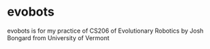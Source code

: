 # evobots
evobots is for my practice of CS206 of Evolutionary Robotics by Josh Bongard from University of Vermont
